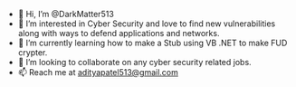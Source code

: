 - 👋 Hi, I’m @DarkMatter513
- 👀 I’m interested in Cyber Security and love to find new vulnerabilities along with ways to defend applications and networks.
- 🌱 I’m currently learning how to make a Stub using VB .NET to make FUD crypter.
- 💞️ I’m looking to collaborate on any cyber security related jobs.
- 📫 Reach me at adityapatel513@gmail.com

<!---
DarkMatter513/DarkMatter513 is a ✨ special ✨ repository because its `README.md` (this file) appears on your GitHub profile.
You can click the Preview link to take a look at your changes.
--->

